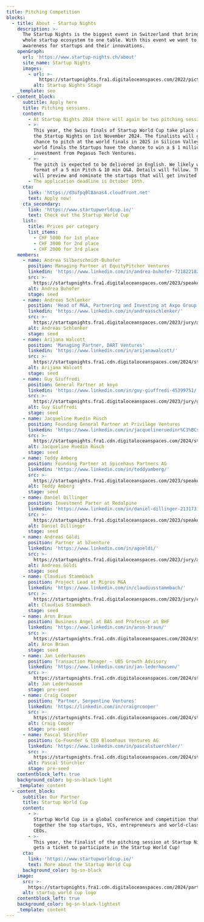 ```yaml
---
title: Pitching Competition
blocks:
  - title: About - Startup Nights
    description: >-
      The Startup Nights is the biggest event in Switzerland that brings the
      whole startup ecosystem to one table. With this event we want to create
      awareness for startups and their innovations.
    openGraph:
      url: 'https://www.startup-nights.ch/about'
      site_name: Startup Nights
      images:
        - url: >-
            https://startupnights.fra1.digitaloceanspaces.com/2022/pictures/stage.jpg
          alt: Startup Nights Stage
    _template: seo
  - content_block:
      subtitle: Apply here
      title: Pitching sessions.
      content:
        - At Startup Nights 2024 there will again be two pitching sessions.
        - >-
          This year, the Swiss finals of Startup World Cup take place as part of
          the Startup Nights on 1st November 2024. The finalists will get the
          chance to pitch at the world finals in 2025 in Silicon Valley. At the
          world finals the Startups have the chance to win a $ 1 million
          investment from Pegasus Tech Ventures.
        - >-
          The pitch is expected to be delivered in English. We likely will run a
          format of a 5 min Pitch & 10 min Q&A. Details will follow. The jury
          will preview and nominate the startups that will get invited to pitch.
        - The application deadline is October 10th.
      cta:
        link: 'https://d3ufpq0l8anas4.cloudfront.net'
        text: Apply now!
      cta_secondary:
        link: 'https://www.startupworldcup.io/'
        text: Check out the Startup World Cup
      list:
        title: Prices per category
        list_items:
          - CHF 5000 for 1st place
          - CHF 3000 for 2nd place
          - CHF 2000 for 3rd place
    members:
      - name: Andrea Silberschmidt-Buhofer
        position: Managing Partner at EquityPitcher Ventures
        linkedin: 'https://www.linkedin.com/in/andrea-buhofer-721822182/'
        src: >-
          https://startupnights.fra1.digitaloceanspaces.com/2023/speakers/andrea-buhofer.jpeg
        alt: Andrea Buhofer
        stage: seed
      - name: Andreas Schlenker
        position: 'Head of M&A, Partnering and Investing at Axpo Group'
        linkedin: 'https://www.linkedin.com/in/andreasschlenker/'
        src: >-
          https://startupnights.fra1.digitaloceanspaces.com/2023/jury/andreas-schlenker.jpg
        alt: Andreas Schlenker
        stage: seed
      - name: Arijana Walcott
        position: 'Managing Partner, DART Ventures'
        linkedin: 'https://www.linkedin.com/in/arijanawalcott/'
        src: >-
          https://startupnights.fra1.cdn.digitaloceanspaces.com/2024/startups/591259665-arijana_walcott_500x500.png
        alt: Arijana Walcott
        stage: seed
      - name: Guy Giuffredi
        position: General Partner at koyo
        linkedin: 'https://www.linkedin.com/in/guy-giuffredi-45399751/'
        src: >-
          https://startupnights.fra1.digitaloceanspaces.com/2023/jury/guy_giuffredi.png
        alt: Guy Giuffredi
        stage: seed
      - name: Jacqueline Ruedin Rüsch
        position: Founding General Partner at Privilège Ventures
        linkedin: 'https://www.linkedin.com/in/jacquelineruedinr%C3%BCsch/'
        src: >-
          https://startupnights.fra1.cdn.digitaloceanspaces.com/2024/startups/72801623-jacqueline_ruedin_ruesch_500x500.png
        alt: Jacqueline Ruedin Rüsch
        stage: seed
      - name: Teddy Amberg
        position: Founding Partner at Spicehaus Partners AG
        linkedin: 'https://www.linkedin.com/in/teddyamberg/'
        src: >-
          https://startupnights.fra1.digitaloceanspaces.com/2023/speakers/teddy-amberg.jpeg
        alt: Teddy Amberg
        stage: seed
      - name: Daniel Dillinger
        position: Investment Parter at Redalpine
        linkedin: 'https://www.linkedin.com/in/daniel-dillinger-213173138/'
        src: >-
          https://startupnights.fra1.digitaloceanspaces.com/2023/speakers/daniel-dillenger.jpg
        alt: Daniel Dillinger
        stage: seed
      - name: Andreas Göldi
        position: Partner at b2venture
        linkedin: 'https://www.linkedin.com/in/agoeldi/'
        src: >-
          https://startupnights.fra1.digitaloceanspaces.com/2023/jury/andreas-goeldi.png
        alt: Andreas Göldi
        stage: seed
      - name: Claudius Stammbach
        position: Project Lead at Migros M&A
        linkedin: 'https://www.linkedin.com/in/claudiusstammbach/'
        src: >-
          https://startupnights.fra1.digitaloceanspaces.com/2023/jury/claudius_stammbach.png
        alt: Claudius Stammbach
        stage: seed
      - name: Aron Braun
        position: Business Angel at BAS and Professor at BHF
        linkedin: 'https://www.linkedin.com/in/aron-braun/'
        src: >-
          https://startupnights.fra1.cdn.digitaloceanspaces.com/2024/startups/171844469-aron_braun_500x500.png
        alt: Aron Braun
        stage: seed
      - name: Jan Lederhausen
        position: Transaction Manager – UBS Growth Advisory
        linkedin: 'https://www.linkedin.com/in/jan-lederhausen/'
        src: >-
          https://startupnights.fra1.cdn.digitaloceanspaces.com/2024/startups/412598289-jan_lederhausen_500x500.png
        alt: Jan Lederhausen
        stage: pre-seed
      - name: Craig Cooper
        position: 'Partner, Serpentine Ventures'
        linkedin: 'https://linkedin.com/in/craigrcooper'
        src: >-
          https://startupnights.fra1.cdn.digitaloceanspaces.com/2024/startups/974311328-craig_cooper_500x500.png
        alt: Craig Cooper
        stage: pre-seed
      - name: Pascal Stürchler
        position: Co-Founder & CEO Bloomhaus Ventures AG
        linkedin: 'https://www.linkedin.com/in/pascalstuerchler/'
        src: >-
          https://startupnights.fra1.cdn.digitaloceanspaces.com/2024/startups/244509073-pascal_stuerchler_500x500.png
        alt: Pascal Stürchler
        stage: pre-seed
    contentblock_left: true
    background_color: bg-sn-black-light
    _template: content
  - content_block:
      subtitle: Our Partner
      title: Startup World Cup
      content:
        - >-
          Startup World Cup is a global conference and competition that brings
          together the top startups, VCs, entrepreneurs and world-class tech
          CEOs.
        - >-
          This year, the finalist of the pitching session at Startup Nights 2024
          gets a ticket to participate in the Startup World Cup!
      cta:
        link: 'https://www.startupworldcup.io/'
        text: More about the Startup World Cup
      background_color: bg-sn-black
    image:
      src: >-
        https://startupnights.fra1.cdn.digitaloceanspaces.com/2024/partner/startup-world-cup.png
      alt: startup world cup logo
    contentblock_left: true
    background_color: bg-sn-black-lightest
    _template: content
---
```


